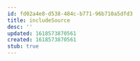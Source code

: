 ```yaml
---
id: fd02a4e8-d538-484c-b771-96b710a5dfd3
title: includeSource
desc: ''
updated: 1618573870561
created: 1618573870561
stub: true
---
```



